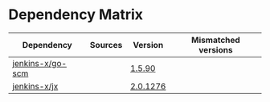 # Dependency Matrix

Dependency | Sources | Version | Mismatched versions
---------- | ------- | ------- | -------------------
[jenkins-x/go-scm](https://github.com/jenkins-x/go-scm) |  | [1.5.90]() | 
[jenkins-x/jx](https://github.com/jenkins-x/jx) |  | [2.0.1276](https://github.com/jenkins-x/jx/releases/tag/v2.0.1276) | 
